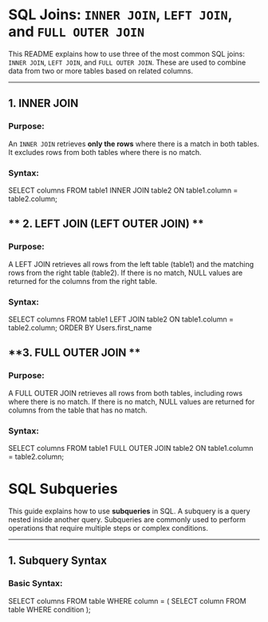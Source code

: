 # SQL Joins: `INNER JOIN`, `LEFT JOIN`, and `FULL OUTER JOIN`

This README explains how to use three of the most common SQL joins: `INNER JOIN`, `LEFT JOIN`, and `FULL OUTER JOIN`. These are used to combine data from two or more tables based on related columns.

---

## **1. INNER JOIN**

### **Purpose**: 
An `INNER JOIN` retrieves **only the rows** where there is a match in both tables. It excludes rows from both tables where there is no match.

### **Syntax**:

SELECT columns
FROM table1
INNER JOIN table2
ON table1.column = table2.column;

## ** 2. LEFT JOIN (LEFT OUTER JOIN) **

### **Purpose**:

A LEFT JOIN retrieves all rows from the left table (table1) and the matching rows from the right table (table2). If there is no match, NULL values are returned for the columns from the right table.

### **Syntax**:

SELECT columns
FROM table1
LEFT JOIN table2
ON table1.column = table2.column;
ORDER BY Users.first_name

## **3. FULL OUTER JOIN **

### **Purpose**:

A FULL OUTER JOIN retrieves all rows from both tables, including rows where there is no match. If there is no match, NULL values are returned for columns from the table that has no match.

### **Syntax**:

SELECT columns
FROM table1
FULL OUTER JOIN table2
ON table1.column = table2.column;

# SQL Subqueries

This guide explains how to use **subqueries** in SQL. A subquery is a query nested inside another query. Subqueries are commonly used to perform operations that require multiple steps or complex conditions.

---

## **1. Subquery Syntax**

### **Basic Syntax**:

SELECT columns
FROM table
WHERE column = (
    SELECT column
    FROM table
    WHERE condition
);
